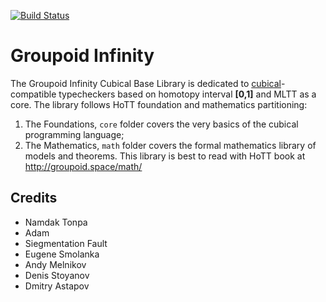 [![Build Status](https://travis-ci.org/groupoid/cubical.svg?branch=master)](https://travis-ci.org/groupoid/cubical)

Groupoid Infinity
=================

The Groupoid Infinity Cubical Base Library is dedicated to [cubical](https://github.com/mortberg/cubicaltt)-compatible
typecheckers based on homotopy interval <b>[0,1]</b> and MLTT as a core.
The library follows HoTT foundation and mathematics partitioning:
1) The Foundations, `core` folder covers the very basics of the cubical programming language;
2) The Mathematics, `math` folder covers the formal mathematics library of models and theorems.
This library is best to read with HoTT book at http://groupoid.space/math/

Credits
-------

* Namdak Tonpa
* Adam
* Siegmentation Fault
* Eugene Smolanka
* Andy Melnikov
* Denis Stoyanov
* Dmitry Astapov
